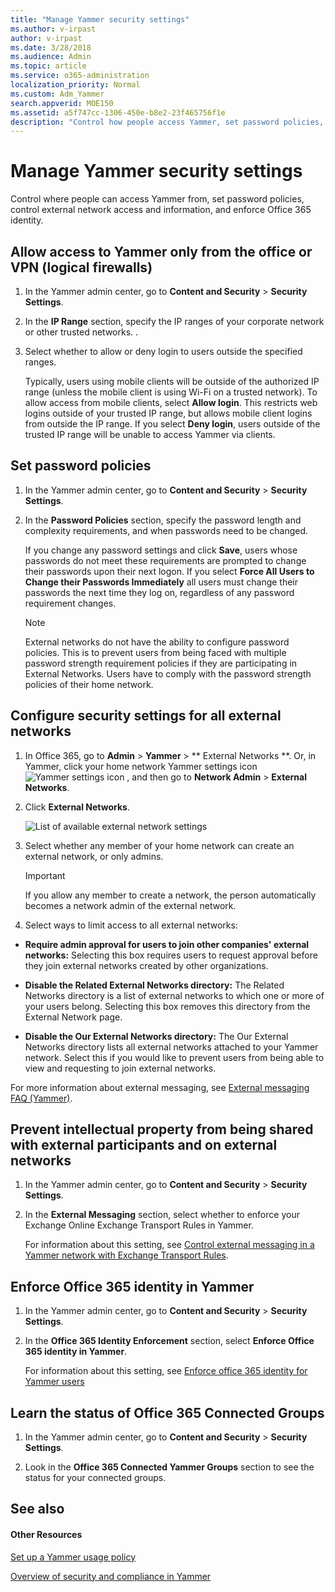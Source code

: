 ```yaml
---
title: "Manage Yammer security settings"
ms.author: v-irpast
author: v-irpast
ms.date: 3/28/2018
ms.audience: Admin
ms.topic: article
ms.service: o365-administration
localization_priority: Normal
ms.custom: Adm_Yammer
search.appverid: MOE150
ms.assetid: a5f747cc-1306-450e-b8e2-23f465756f1e
description: "Control how people access Yammer, set password policies, control who can create external networks, and enforce Office 365 identity."
---
```


# Manage Yammer security settings

Control where people can access Yammer from, set password policies, control external network access and information, and enforce Office 365 identity.
  
## Allow access to Yammer only from the office or VPN (logical firewalls)
<a name="LogicalFirewalls"> </a>

1. In the Yammer admin center, go to **Content and Security** > **Security Settings**.
    
2. In the **IP Range** section, specify the IP ranges of your corporate network or other trusted networks. . 
    
3. Select whether to allow or deny login to users outside the specified ranges.
    
    Typically, users using mobile clients will be outside of the authorized IP range (unless the mobile client is using Wi-Fi on a trusted network). To allow access from mobile clients, select **Allow login**. This restricts web logins outside of your trusted IP range, but allows mobile client logins from outside the IP range. If you select **Deny login**, users outside of the trusted IP range will be unable to access Yammer via clients.
    
## Set password policies
<a name="SecuritySettings"> </a>

1. In the Yammer admin center, go to **Content and Security** > **Security Settings**.
    
2. In the **Password Policies** section, specify the password length and complexity requirements, and when passwords need to be changed. 
    
    If you change any password settings and click **Save**, users whose passwords do not meet these requirements are prompted to change their passwords upon their next logon. If you select **Force All Users to Change their Passwords Immediately** all users must change their passwords the next time they log on, regardless of any password requirement changes. 
    
    > [!NOTE]
    > External networks do not have the ability to configure password policies. This is to prevent users from being faced with multiple password strength requirement policies if they are participating in External Networks. Users have to comply with the password strength policies of their home network. 
  
## Configure security settings for all external networks
<a name="ExternalNetworksSecurity"> </a>

1. In Office 365, go to **Admin** > **Yammer** > ** External Networks **. Or, in Yammer, click your home network Yammer settings icon ![Yammer settings icon](/Office365/Admin/media/9704ce70-56ce-43f7-96c6-f253b0413d40.png) , and then go to **Network Admin** > **External Networks**.
    
2. Click **External Networks**.
    
    ![List of available external network settings](/Office365/Admin/media/151056e3-3843-4dd5-8c2c-044b340ecb5b.png)
  
3. Select whether any member of your home network can create an external network, or only admins. 
    
    > [!IMPORTANT]
    > If you allow any member to create a network, the person automatically becomes a network admin of the external network. 
  
4. Select ways to limit access to all external networks:
    
  - **Require admin approval for users to join other companies' external networks:** Selecting this box requires users to request approval before they join external networks created by other organizations. 
    
  - **Disable the Related External Networks directory:** The Related Networks directory is a list of external networks to which one or more of your users belong. Selecting this box removes this directory from the External Network page. 
    
  - **Disable the Our External Networks directory:** The Our External Networks directory lists all external networks attached to your Yammer network. Select this if you would like to prevent users from being able to view and requesting to join external networks. 
    
For more information about external messaging, see [External messaging FAQ (Yammer)](../external-messaging-topics/external-messaging-faq-yammer.md).
  
## Prevent intellectual property from being shared with external participants and on external networks
<a name="ExternalNetworksSecurity"> </a>

1. In the Yammer admin center, go to **Content and Security** > **Security Settings**.
    
2. In the **External Messaging** section, select whether to enforce your Exchange Online Exchange Transport Rules in Yammer. 
    
    For information about this setting, see [Control external messaging in a Yammer network with Exchange Transport Rules](../external-messaging-topics/control-external-messaging-in-a-yammer-network-with-exchange-transport-rules.md).
    
## Enforce Office 365 identity in Yammer
<a name="ExternalNetworksSecurity"> </a>

1. In the Yammer admin center, go to **Content and Security** > **Security Settings**.
    
2. In the **Office 365 Identity Enforcement** section, select **Enforce Office 365 identity in Yammer**.
    
    For information about this setting, see [Enforce office 365 identity for Yammer users](../user-topics/enforce-office-365-identity-for-yammer-users.md)
    
## Learn the status of Office 365 Connected Groups
<a name="ExternalNetworksSecurity"> </a>

1. In the Yammer admin center, go to **Content and Security** > **Security Settings**.
    
2. Look in the **Office 365 Connected Yammer Groups** section to see the status for your connected groups. 
    
## See also
<a name="ExternalNetworksSecurity"> </a>

#### Other Resources

[Set up a Yammer usage policy](set-up-a-yammer-usage-policy.md)
  
[Overview of security and compliance in Yammer](overview-of-security-and-compliance-in-yammer.md)

